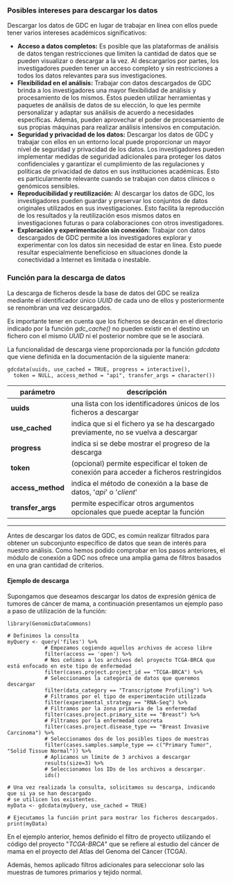 ### Posibles intereses para descargar los datos

Descargar los datos de GDC en lugar de trabajar en línea con ellos puede tener varios intereses académicos significativos:

* **Acceso a datos completos:** Es posible que las plataformas de análisis de datos tengan restricciones que limiten la cantidad de datos que se pueden visualizar o descargar a la vez. Al descargarlos por partes, los investigadores pueden tener un acceso completo y sin restricciones a todos los datos relevantes para sus investigaciones.
* **Flexibilidad en el análisis:** Trabajar con datos descargados de GDC brinda a los investigadores una mayor flexibilidad de análisis y procesamiento de los mismos. Éstos pueden utilizar herramientas y paquetes de análisis de datos de su elección, lo que les permite personalizar y adaptar sus análisis de acuerdo a necesidades específicas. Además, pueden aprovechar el poder de procesamiento de sus propias máquinas para realizar análisis intensivos en computación.
* **Seguridad y privacidad de los datos:** Descargar los datos de GDC y trabajar con ellos en un entorno local puede proporcionar un mayor nivel de seguridad y privacidad de los datos. Los investigadores pueden implementar medidas de seguridad adicionales para proteger los datos confidenciales y garantizar el cumplimiento de las regulaciones y políticas de privacidad de datos en sus instituciones académicas. Esto es particularmente relevante cuando se trabajan con datos clínicos o genómicos sensibles.
* **Reproducibilidad y reutilización:** Al descargar los datos de GDC, los investigadores pueden guardar y preservar los conjuntos de datos originales utilizados en sus investigaciones. Esto facilita la reproducción de los resultados y la reutilización esos mismos datos en investigaciones futuras o para colaboraciones con otros investigadores. 
* **Exploración y experimentación sin conexión:** Trabajar con datos descargados de GDC permite a los investigadores explorar y experimentar con los datos sin necesidad de estar en línea. Esto puede resultar especialmente beneficioso en situaciones donde la conectividad a Internet es limitada o inestable.


### Función para la descarga de datos

La descarga de ficheros desde la base de datos del GDC se realiza mediante el identificador único *UUID* de cada uno de ellos y posteriormente se renombran una vez descargados.

Es importante tener en cuenta que los ficheros se descarán en el directorio indicado por la función *gdc_cache()* no pueden existir en el destino un fichero con el mismo *UUID* ni el posterior nombre que se le asociará.

La funcionalidad de descarga viene proporcionada por la función *gdcdata* que viene definida en la documentación de la siguiente manera:

```{r}
gdcdata(uuids, use_cached = TRUE, progress = interactive(),
  token = NULL, access_method = "api", transfer_args = character())
```

|parámetro  |descripción|
|---------  |-----------|
|**uuids** | una lista con los identificadores únicos de los ficheros a descargar|
|**use_cached** | indica que si el fichero ya se ha descargado previamente, no se vuelva a descargar|
|**progress** | indica si se debe mostrar el progreso de la descarga|
|**token** | (opcional) permite especificar el token de conexión para acceder a ficheros restringidos|
|**access_method** | indica el método de conexión a la base de datos, '*api*' o '*client*'|
|**transfer_args** | permite especificar otros argumentos opcionales que puede aceptar la función |

--------------------------------

Antes de descargar los datos de GDC, es común realizar filtrados para obtener un subconjunto específico de datos que sean de interés para nuestro análisis. Como hemos podido comprobar en los pasos anteriores, el módulo de conexión a GDC nos ofrece una amplia gama de filtros basados en una gran cantidad de criterios.

#### Ejemplo de descarga

Supongamos que deseamos descargar los datos de expresión génica de tumores de cáncer de mama, a continuación presentamos un ejemplo paso a paso de utilización de la función:

```{r}
library(GenomicDataCommons)

# Definimos la consulta
myQuery <- query('files') %>% 
            # Empezamos cogiendo aquellos archivos de acceso libre
            filter(access == 'open') %>%
            # Nos ceñimos a los archivos del proyecto TCGA-BRCA que está enfocado en este tipo de enfermedad
            filter(cases.project.project_id == "TCGA-BRCA") %>%
            # Seleccionamos la categoría de datos que queremos descargar
            filter(data_category == "Transcriptome Profiling") %>%
            # Filtramos por el tipo de experimentación utilizada
            filter(experimental_strategy == "RNA-Seq") %>%
            # Filtramos por la zona primaria de la enfermedad
            filter(cases.project.primary_site == "Breast") %>%
            # Filtramos por la enfermedad concreta
            filter(cases.project.disease_type == "Breast Invasive Carcinoma") %>%
            # Seleccionamos dos de los posibles tipos de muestras
            filter(cases.samples.sample_type == c("Primary Tumor", "Solid Tissue Normal")) %>%
            # Aplicamos un límite de 3 archivos a descargar
            results(size=3) %>% 
            # Seleccionamos los IDs de los archivos a descargar.
            ids()

# Una vez realizada la consulta, solicitamos su descarga, indicando que si ya se han descargado
# se utilicen los existentes.
myData <- gdcdata(myQuery, use_cached = TRUE)

# Ejecutamos la función print para mostrar los ficheros descargados.
print(myData)
```

En el ejemplo anterior, hemos definido el filtro de proyecto utilizando el código del proyecto "*TCGA-BRCA*" que se refiere al estudio del cáncer de mama en el proyecto del Atlas del Genoma del Cáncer (TCGA).

Además, hemos aplicado filtros adicionales para seleccionar solo las muestras de tumores primarios y tejido normal.